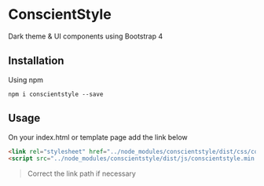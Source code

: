 # ConscientStyle
Dark theme & UI components using Bootstrap 4

## Installation
Using npm
```
npm i conscientstyle --save
```

## Usage
On your index.html or template page add the link below
```html
<link rel="stylesheet" href="../node_modules/conscientstyle/dist/css/conscientstyle.min.css" />
<script src="../node_modules/conscientstyle/dist/js/conscientstyle.min.js"></script>
```
> Correct the link path if necessary
